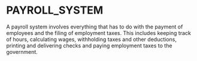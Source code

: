 # PAYROLL_SYSTEM
A payroll system involves everything that has to do with the payment of employees and the filing of ­employment taxes.
This includes keeping track of hours, calculating wages, withholding taxes and other deductions, printing and delivering checks and paying employment taxes to the government.
